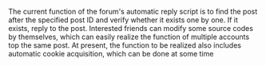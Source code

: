 
The current function of the forum's automatic reply script is to find the post after the specified post ID and verify whether it exists one by one. If it exists, reply to the post. Interested friends can modify some source codes by themselves, which can easily realize the function of multiple accounts top the same post. At present, the function to be realized also includes automatic cookie acquisition, which can be done at some time 
